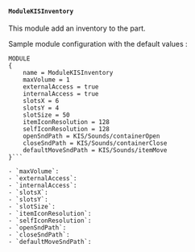 #### `ModuleKISInventory`

This module add an inventory to the part. 

Sample module configuration with the default values :
```
MODULE
{
	name = ModuleKISInventory
	maxVolume = 1
	externalAccess = true
	internalAccess = true
	slotsX = 6
	slotsY = 4
	slotSize = 50
	itemIconResolution = 128
	selfIconResolution = 128
	openSndPath = KIS/Sounds/containerOpen
	closeSndPath = KIS/Sounds/containerClose
	defaultMoveSndPath = KIS/Sounds/itemMove
}```

- `maxVolume`: 
- `externalAccess`: 
- `internalAccess`: 
- `slotsX`: 
- `slotsY`: 
- `slotSize`: 
- `itemIconResolution`: 
- `selfIconResolution`:
- `openSndPath`:
- `closeSndPath`:
- `defaultMoveSndPath`: